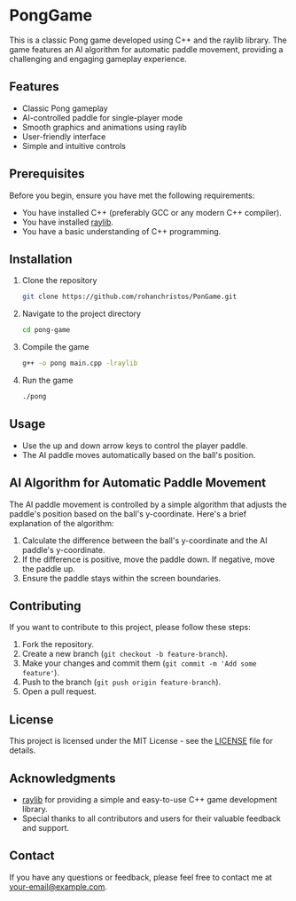 # PongGame
This is a classic Pong game developed using C++ and the raylib library. The game features an AI algorithm for automatic paddle movement, providing a challenging and engaging gameplay experience.

## Features

- Classic Pong gameplay
- AI-controlled paddle for single-player mode
- Smooth graphics and animations using raylib
- User-friendly interface
- Simple and intuitive controls

## Prerequisites

Before you begin, ensure you have met the following requirements:

- You have installed C++ (preferably GCC or any modern C++ compiler).
- You have installed [raylib](https://www.raylib.com/).
- You have a basic understanding of C++ programming.

## Installation

1. Clone the repository
    ```bash
    git clone https://github.com/rohanchristos/PonGame.git
    ```

2. Navigate to the project directory
    ```bash
    cd pong-game
    ```

3. Compile the game
    ```bash
    g++ -o pong main.cpp -lraylib
    ```

4. Run the game
    ```bash
    ./pong
    ```

## Usage

- Use the up and down arrow keys to control the player paddle.
- The AI paddle moves automatically based on the ball's position.

## AI Algorithm for Automatic Paddle Movement

The AI paddle movement is controlled by a simple algorithm that adjusts the paddle's position based on the ball's y-coordinate. Here's a brief explanation of the algorithm:

1. Calculate the difference between the ball's y-coordinate and the AI paddle's y-coordinate.
2. If the difference is positive, move the paddle down. If negative, move the paddle up.
3. Ensure the paddle stays within the screen boundaries.

## Contributing

If you want to contribute to this project, please follow these steps:

1. Fork the repository.
2. Create a new branch (`git checkout -b feature-branch`).
3. Make your changes and commit them (`git commit -m 'Add some feature'`).
4. Push to the branch (`git push origin feature-branch`).
5. Open a pull request.

## License

This project is licensed under the MIT License - see the [LICENSE](LICENSE) file for details.

## Acknowledgments

- [raylib](https://www.raylib.com/) for providing a simple and easy-to-use C++ game development library.
- Special thanks to all contributors and users for their valuable feedback and support.

## Contact

If you have any questions or feedback, please feel free to contact me at [your-email@example.com](mailto:your-email@example.com).

